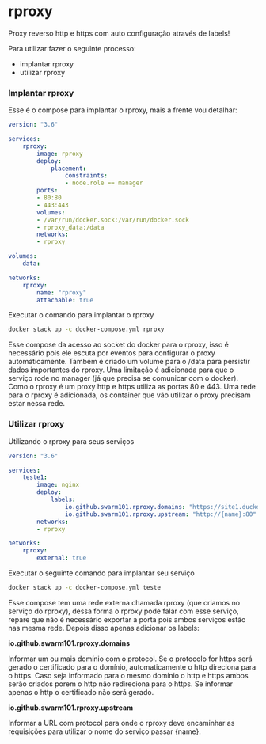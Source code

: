 # rproxy

Proxy reverso http e https com auto configuração através de labels!

Para utilizar fazer o seguinte processo:
- implantar rproxy
- utilizar rproxy

### Implantar rproxy

Esse é o compose para implantar o rproxy, mais a frente vou detalhar:

```yml
version: "3.6"

services:
    rproxy:
        image: rproxy
        deploy:
            placement:
                constraints: 
                - node.role == manager
        ports:
        - 80:80
        - 443:443
        volumes:
        - /var/run/docker.sock:/var/run/docker.sock
        - rproxy_data:/data
        networks:
        - rproxy

volumes:
    data:

networks:
    rproxy:
        name: "rproxy"
        attachable: true
```

Executar o comando para implantar o rproxy

```sh
docker stack up -c docker-compose.yml rproxy
```

Esse compose da acesso ao socket do docker para o rproxy, isso é necessário pois ele escuta por eventos para configurar o proxy automáticamente. Também é criado um volume para o /data para persistir dados importantes do rproxy. Uma limitação é adicionada para que o serviço rode no manager (já que precisa se comunicar com o docker). Como o rproxy é um proxy http e https utiliza as portas 80 e 443. Uma rede para o rproxy é adicionada, os container que vão utilizar o proxy precisam estar nessa rede.

### Utilizar rproxy

Utilizando o rproxy para seus serviços

```yml
version: "3.6"

services:
    teste1:
        image: nginx
        deploy:
            labels:
                io.github.swarm101.rproxy.domains: "https://site1.duckdns.org http://site2.duckdns.org."
                io.github.swarm101.rproxy.upstream: "http://{name}:80"
        networks:
        - rproxy

networks:
    rproxy:
        external: true
```

Executar o seguinte comando para implantar seu serviço

```sh
docker stack up -c docker-compose.yml teste
```

Esse compose tem uma rede externa chamada rproxy (que criamos no serviço do rproxy), dessa forma o rproxy pode falar com esse serviço, repare que não é necessário exportar a porta pois ambos serviços estão nas mesma rede. Depois disso apenas adicionar os labels:

**io.github.swarm101.rproxy.domains**

Informar um ou mais domínio com o protocol. Se o protocolo for https será gerado o certificado para o domínio, automaticamente o http direciona para o https. Caso seja informado para o mesmo domínio o http e https ambos serão criados porem o http não redireciona para o https. Se informar apenas o http o certificado não será gerado.

**io.github.swarm101.rproxy.upstream**

Informar a URL com protocol para onde o rproxy deve encaminhar as requisições para utilizar o nome do serviço passar {name}.

